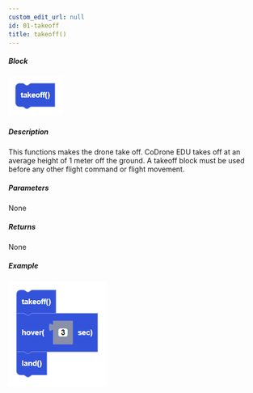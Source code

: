 ```yaml
---
custom_edit_url: null
id: 01-takeoff
title: takeoff()
---
```


##### Block

![takeoff image](takeoff.PNG)

##### Description

This functions makes the drone take off. CoDrone EDU takes off at an average height of 1 meter off the ground. A takeoff block must be used before any other flight command or flight movement.

##### Parameters

None

##### Returns

None

##### Example

![takeoff example](takeoff_hover_land_example.PNG)
